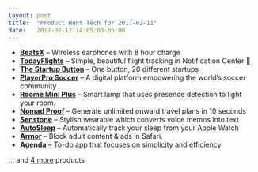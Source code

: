 ```yaml
---
layout: post
title:  "Product Hunt Tech for 2017-02-11"
date:   2017-02-12T14:05:03-05:00
---
```


* **[BeatsX](https://www.producthunt.com/posts/beatsx?utm_campaign=producthunt-api&utm_medium=api&utm_source=Application%3A+Daily+Digest+RSS+%28ID%3A+3202%29)** – Wireless earphones with 8 hour charge
* **[TodayFlights](https://www.producthunt.com/posts/todayflights?utm_campaign=producthunt-api&utm_medium=api&utm_source=Application%3A+Daily+Digest+RSS+%28ID%3A+3202%29)** – Simple, beautiful flight tracking in Notification Center 🛫
* **[The Startup Button](https://www.producthunt.com/posts/the-startup-button?utm_campaign=producthunt-api&utm_medium=api&utm_source=Application%3A+Daily+Digest+RSS+%28ID%3A+3202%29)** – One button, 20 different startups
* **[PlayerPro Soccer](https://www.producthunt.com/posts/playerpro-soccer?utm_campaign=producthunt-api&utm_medium=api&utm_source=Application%3A+Daily+Digest+RSS+%28ID%3A+3202%29)** – A digital platform empowering the world’s soccer community
* **[Roome Mini Plus](https://www.producthunt.com/posts/roome-mini-plus?utm_campaign=producthunt-api&utm_medium=api&utm_source=Application%3A+Daily+Digest+RSS+%28ID%3A+3202%29)** – Smart lamp that uses presence detection  to light your room.
* **[Nomad Proof](https://www.producthunt.com/posts/nomad-proof?utm_campaign=producthunt-api&utm_medium=api&utm_source=Application%3A+Daily+Digest+RSS+%28ID%3A+3202%29)** – Generate unlimited onward travel plans in 10 seconds
* **[Senstone](https://www.producthunt.com/posts/senstone?utm_campaign=producthunt-api&utm_medium=api&utm_source=Application%3A+Daily+Digest+RSS+%28ID%3A+3202%29)** – Stylish wearable which converts voice memos into text
* **[AutoSleep](https://www.producthunt.com/posts/autosleep?utm_campaign=producthunt-api&utm_medium=api&utm_source=Application%3A+Daily+Digest+RSS+%28ID%3A+3202%29)** – Automatically track your sleep from your Apple Watch
* **[Armor](https://www.producthunt.com/posts/armor-2?utm_campaign=producthunt-api&utm_medium=api&utm_source=Application%3A+Daily+Digest+RSS+%28ID%3A+3202%29)** – Block adult content & ads in Safari.
* **[Agenda](https://www.producthunt.com/posts/agenda?utm_campaign=producthunt-api&utm_medium=api&utm_source=Application%3A+Daily+Digest+RSS+%28ID%3A+3202%29)** – To-do app that focuses on simplicity and efficiency

… and [4 more](https://www.producthunt.com/tech) products